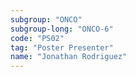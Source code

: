 ```yaml
---
subgroup: "ONCO"
subgroup-long: "ONCO-6"
code: "PS02"
tag: "Poster Presenter"
name: "Jonathan Rodriguez"
---
```

